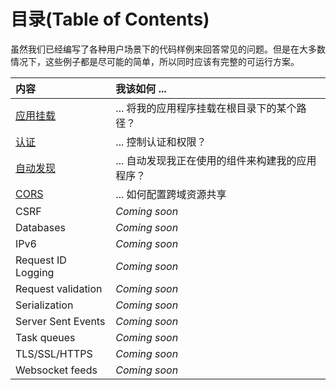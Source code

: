 # 目录(Table of Contents)

虽然我们已经编写了各种用户场景下的代码样例来回答常见的问题。但是在大多数情况下，这些例子都是尽可能的简单，所以同时应该有完整的可运行方案。

|                  内容                  |                  我该如何 ...               |
|:--------------------------------------|:--------------------------------------------|
| [应用挂载](./mounting.md)              | ... 将我的应用程序挂载在根目录下的某个路径？   |
| [认证](./authentication.md)            | ... 控制认证和权限？                         |
| [自动发现](./autodiscovery.md)         | ... 自动发现我正在使用的组件来构建我的应用程序？|
| [CORS](./cors.md)                     | ... 如何配置跨域资源共享                      |
| CSRF                                  | *Coming soon*                               |
| Databases                             | *Coming soon*                               |
| IPv6                                  | *Coming soon*                               |
| Request ID Logging                    | *Coming soon*                               |
| Request validation                    | *Coming soon*                               |
| Serialization                         | *Coming soon*                               |
| Server Sent Events                    | *Coming soon*                               |
| Task queues                           | *Coming soon*                               |
| TLS/SSL/HTTPS                         | *Coming soon*                               |
| Websocket feeds                       | *Coming soon*                               |

